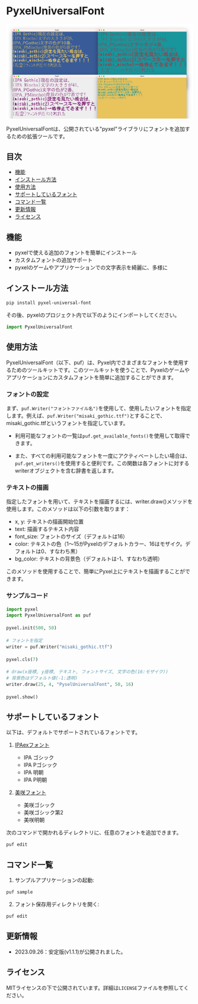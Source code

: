 # PyxelUniversalFont

![image](./images/image.png)

PyxelUniversalFontは、公開されている"pyxel"ライブラリにフォントを追加するための拡張ツールです。

## 目次

- [機能](#機能)
- [インストール方法](#インストール方法)
- [使用方法](#使用方法)
- [サポートしているフォント](#サポートしているフォント)
- [コマンド一覧](#コマンド一覧)
- [更新情報](#更新情報)
- [ライセンス](#ライセンス)

## 機能

- pyxelで使える追加のフォントを簡単にインストール
- カスタムフォントの追加サポート
- pyxelのゲームやアプリケーションでの文字表示を綺麗に、多様に

## インストール方法

```bash
pip install pyxel-universal-font
```

その後、pyxelのプロジェクト内で以下のようにインポートしてください。

```python
import PyxelUniversalFont
```

## 使用方法

PyxelUniversalFont（以下、puf）は、Pyxel内でさまざまなフォントを使用するためのツールキットです。このツールキットを使うことで、Pyxelのゲームやアプリケーションにカスタムフォントを簡単に追加することができます。

### フォントの設定

まず、`puf.Writer("フォントファイル名")`を使用して、使用したいフォントを指定します。例えば、`puf.Writer("misaki_gothic.ttf")`とすることで、misaki_gothic.ttfというフォントを指定しています。

- 利用可能なフォントの一覧は`puf.get_available_fonts()`を使用して取得できます。

- また、すべての利用可能なフォントを一度にアクティベートしたい場合は、`puf.get_writers()`を使用すると便利です。この関数は各フォントに対するwriterオブジェクトを含む辞書を返します。

### テキストの描画

指定したフォントを用いて、テキストを描画するには、writer.draw()メソッドを使用します。このメソッドは以下の引数を取ります：

- x, y: テキストの描画開始位置
- text: 描画するテキスト内容
- font_size: フォントのサイズ（デフォルトは16）
- color: テキストの色（1〜15がPyxelのデフォルトカラー、16はモザイク。デフォルトは0、すなわち黒）
- bg_color: テキストの背景色（デフォルトは-1、すなわち透明）

このメソッドを使用することで、簡単にPyxel上にテキストを描画することができます。

### サンプルコード

```python
import pyxel
import PyxelUniversalFont as puf

pyxel.init(500, 50)

# フォントを指定
writer = puf.Writer("misaki_gothic.ttf")

pyxel.cls(7)

# draw(x座標, y座標, テキスト, フォントサイズ, 文字の色(16:モザイク))
# 背景色はデフォルト値(-1:透明)
writer.draw(25, 4, "PyselUniversalFont", 50, 16)

pyxel.show()
```

## サポートしているフォント

以下は、デフォルトでサポートされているフォントです。

1. [IPAexフォント](https://moji.or.jp/ipafont/ipafontdownload/)
    - IPA ゴシック
    - IPA Pゴシック
    - IPA 明朝
    - IPA P明朝

2. [美咲フォント](https://littlelimit.net/misaki.htm)
    - 美咲ゴシック
    - 美咲ゴシック第2
    - 美咲明朝

次のコマンドで開かれるディレクトリに、任意のフォントを追加できます。
```bash
puf edit
```

## コマンド一覧

1. サンプルアプリケーションの起動:
```bash
puf sample
```
2. フォント保存用ディレクトリを開く:
```bash
puf edit
```

## 更新情報
- 2023.09.26：安定版(v1.1.1)が公開されました。

## ライセンス

MITライセンスの下で公開されています。詳細は`LICENSE`ファイルを参照してください。